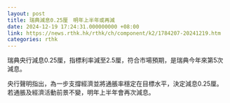 ```yaml
---
layout: post
title: 瑞典減息0.25厘　明年上半年或再減
date: 2024-12-19 17:24:31.000000000 +08:00
link: https://news.rthk.hk/rthk/ch/component/k2/1784207-20241219.htm
categories: rthk
---
```


瑞典央行減息0.25厘，指標利率減至2.5厘，符合市場預期，是瑞典今年來第5次減息。

央行聲明指出，為一步支撐經濟並將通脹率穩定在目標水平，決定減息0.25厘。若通脹及經濟活動前景不變，明年上半年會再次減息。
